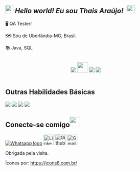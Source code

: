 ## <img src="https://github.com/TheDudeThatCode/TheDudeThatCode/blob/master/Assets/Hi.gif" width="25px"> *Hello world! Eu sou Thais Araújo!* &nbsp;<img src="https://github.com/TheDudeThatCode/TheDudeThatCode/blob/master/Assets/Earth.gif" width="25px">


🖥️ QA Tester!

🗺️ Sou de Uberlândia-MG, Brasil.

📚 Java, SQL


<br/>
<div align="center">
<img src="https://img.icons8.com/color/48/000000/java-coffee-cup-logo--v1.png"/> <img src="https://cdn.jsdelivr.net/gh/devicons/devicon/icons/selenium/selenium-original.svg" height="32px" width="34"> <img src="https://img.icons8.com/fluency/48/000000/mysql-logo.png"/> <img src="https://img.icons8.com/color/48/000000/git.png"/>
</div><br/>



 ## Outras Habilidades Básicas

<img src="https://img.icons8.com/fluency/48/000000/microsoft-excel-2019.png"/> <img src="https://img.icons8.com/color/48/000000/ms-powerpoint--v1.png"/> <img src="https://img.icons8.com/fluency/48/000000/microsoft-word-2019.png"/> <img src="https://img.icons8.com/color/48/000000/windows-10.png"/> 
 
## Conecte-se comigo<img src="https://github.com/TheDudeThatCode/TheDudeThatCode/blob/master/Assets/Handshake.gif" height="32px">

[<img src="https://img.icons8.com/office/32/000000/whatsapp--v3.png" alt="Whatsapp logo" >](https://wa.me/5534996781442?text=Hi%21+I+see+your+profile+on+github)   [<img src="https://github.com/TheDudeThatCode/TheDudeThatCode/blob/master/Assets/Linkedin.svg" alt="Linkedin Logo" width="32">](https://www.linkedin.com/in/thais-araujo-bba33590/)   [<img src="https://cdn.svgporn.com/logos/github-icon.svg" alt="Github logo" width="34">](https://github.com/thaisaaj)   [<img src="https://github.com/TheDudeThatCode/TheDudeThatCode/blob/master/Assets/Gmail.svg" alt="Gmail logo" height="32">](mailto:thaisaaj3@gmail.com)



 Obrigada pela visita.

 
 Ícones por: https://icons8.com.br/
